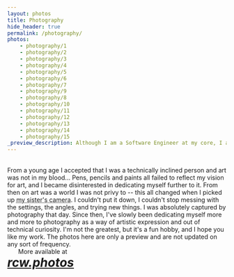 ```yaml
---
layout: photos
title: Photography
hide_header: true
permalink: /photography/
photos:
    - photography/1
    - photography/2
    - photography/3
    - photography/4
    - photography/5
    - photography/6
    - photography/7
    - photography/9
    - photography/8
    - photography/10
    - photography/11
    - photography/12
    - photography/13
    - photography/14
    - photography/15
_preview_description: Although I am a Software Engineer at my core, I also do photography. Take a look at some of my best work from 2019 to 2021.
---
```

<br>
<span class="tab">
    From a young age I accepted that I was a technically inclined person and art was not in my blood...
    Pens, pencils and paints all failed to reflect my vision for art, and I became disinterested in dedicating myself further to it.
</span>

<span class="tab">
    From then on art was a world I was not privy to -- this all changed when I picked up <abbr class="nowrap" title="a Nikon D3300, also my first camera">my sister's camera</abbr>.
    I couldn't put it down, I couldn't stop messing with the settings, the angles, and trying new things. I was absolutely captured by photography that day.
</span>

<span class="tab">
    Since then, I've slowly been dedicating myself more and more to photography as a way of artistic expression and out of technical curiosity.
    I'm not the greatest, but it's a fun hobby, and I hope you like my work. The photos here are only a preview and are not updated on any sort of frequency.
</span>

<div class="text-center callout-section">
    <span style="margin: 25px;">More available at</span>
    <h1 style="margin: 0;"><a href="https://www.rcw.photos/"><i>rcw.photos</i></a></h1>
</div>
